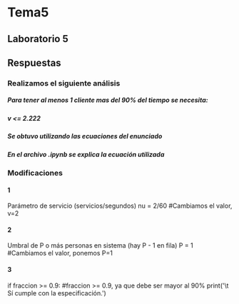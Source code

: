 # Tema5
## Laboratorio 5
## Respuestas

### Realizamos el siguiente análisis


##### Para tener al menos 1 cliente mas del 90\% del tiempo se necesita:
##### v <= 2.222
##### Se obtuvo utilizando las ecuaciones del enunciado
##### En el archivo .ipynb se explica la ecuación utilizada

### Modificaciones
#### 1
 Parámetro de servicio (servicios/segundos)
nu = 2/60   #Cambiamos el valor, v=2
#### 2
 Umbral de P o más personas en sistema (hay P - 1 en fila)
P = 1       #Cambiamos el valor, ponemos P=1
#### 3
if fraccion >= 0.9:         #fraccion >= 0.9, ya que debe ser mayor al 90%
    print('\t Sí cumple con la especificación.')

